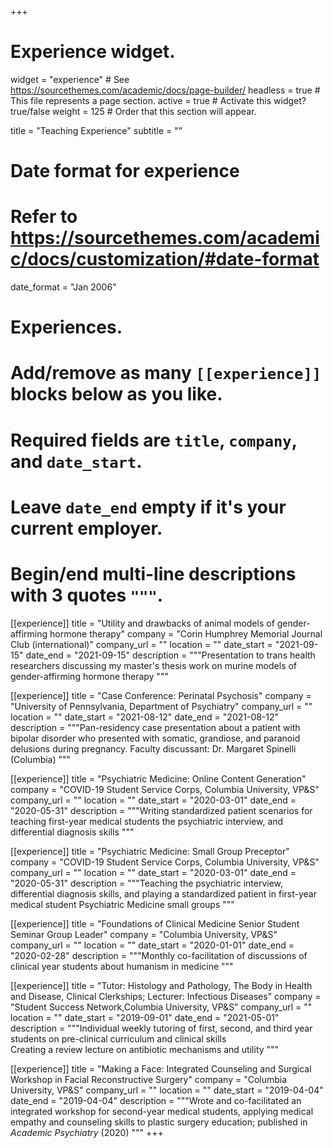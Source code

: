 +++
# Experience widget.
widget = "experience"  # See https://sourcethemes.com/academic/docs/page-builder/
headless = true  # This file represents a page section.
active = true  # Activate this widget? true/false
weight = 125  # Order that this section will appear.

title = "Teaching Experience"
subtitle = ""

# Date format for experience
#   Refer to https://sourcethemes.com/academic/docs/customization/#date-format
date_format = "Jan 2006"

# Experiences.
#   Add/remove as many `[[experience]]` blocks below as you like.
#   Required fields are `title`, `company`, and `date_start`.
#   Leave `date_end` empty if it's your current employer.
#   Begin/end multi-line descriptions with 3 quotes `"""`.
[[experience]]
  title = "Utility and drawbacks of animal models of gender-affirming hormone therapy"
  company = "Corin Humphrey Memorial Journal Club (international)"
  company_url = ""
  location = ""
  date_start = "2021-09-15"
  date_end = "2021-09-15"
  description = """Presentation to trans health researchers discussing my master's thesis work on murine models of gender-affirming hormone therapy
"""

[[experience]]
  title = "Case Conference: Perinatal Psychosis"
  company = "University of Pennsylvania, Department of Psychiatry"
  company_url = ""
  location = ""
  date_start = "2021-08-12"
  date_end = "2021-08-12"
  description = """Pan-residency case presentation about a patient with bipolar disorder who presented with somatic, grandiose, and paranoid delusions during pregnancy. Faculty discussant: Dr. Margaret Spinelli (Columbia)
"""


[[experience]]
  title = "Psychiatric Medicine: Online Content Generation"
  company = "COVID-19 Student Service Corps, Columbia University, VP&S"
  company_url = ""
  location = ""
  date_start = "2020-03-01"
  date_end = "2020-05-31"
  description = """Writing standardized patient scenarios for teaching first-year medical students the psychiatric interview, and differential diagnosis skills
  """

[[experience]]
  title = "Psychiatric Medicine: Small Group Preceptor"
  company = "COVID-19 Student Service Corps, Columbia University, VP&S"
  company_url = ""
  location = ""
  date_start = "2020-03-01"
  date_end = "2020-05-31"
  description = """Teaching the psychiatric interview, differential diagnosis skills, and playing a standardized patient in first-year medical student Psychiatric Medicine small groups
"""
  
  [[experience]]
  title = "Foundations of Clinical Medicine Senior Student Seminar Group Leader"
  company = "Columbia University, VP&S"
  company_url = ""
  location = ""
  date_start = "2020-01-01"
  date_end = "2020-02-28"
  description = """Monthly co-facilitation of discussions of clinical year students about humanism in medicine
  """
  
  [[experience]]
  title = "Tutor: Histology and Pathology, The Body in Health and Disease, Clinical Clerkships; Lecturer: Infectious Diseases"
  company = "Student Success Network,Columbia University, VP&S"
  company_url = ""
  location = ""
  date_start = "2019-09-01"
  date_end = "2021-05-01"
  description = """Individual weekly tutoring of first, second, and third year students on pre-clinical curriculum and clinical skills<br/>
Creating a review lecture on antibiotic mechanisms and utility
"""

  [[experience]]
  title = "Making a Face: Integrated Counseling and Surgical Workshop in Facial Reconstructive Surgery"
  company = "Columbia University, VP&S"
  company_url = ""
  location = ""
  date_start = "2019-04-04"
  date_end = "2019-04-04"
  description = """Wrote and co-facilitated an integrated workshop for second-year medical students, applying medical empathy and counseling skills to plastic surgery education; published in *Academic Psychiatry* (2020)
"""
+++
